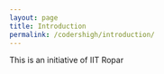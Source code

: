 ```yaml
---
layout: page
title: Introduction
permalink: /codershigh/introduction/
---
```

This is an initiative of IIT Ropar
